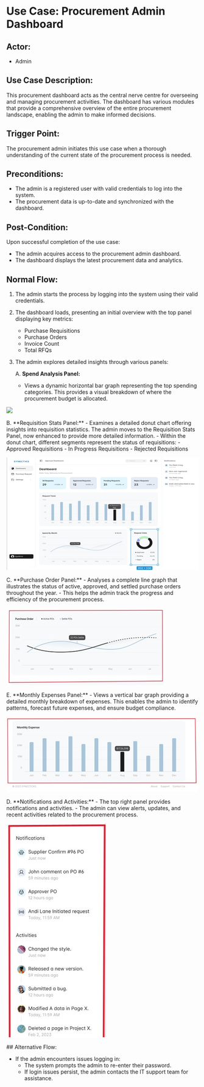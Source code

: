 # Use Case: Procurement Admin Dashboard

## Actor:
- Admin

## Use Case Description:
This procurement dashboard acts as the central nerve centre for overseeing and managing procurement activities. The dashboard has various modules that provide a comprehensive overview of the entire procurement landscape, enabling the admin to make informed decisions.

## Trigger Point:
The procurement admin initiates this use case when a thorough understanding of the current state of the procurement process is needed.

## Preconditions:
- The admin is a registered user with valid credentials to log into the system.
- The procurement data is up-to-date and synchronized with the dashboard.

## Post-Condition:
Upon successful completion of the use case:
- The admin acquires access to the procurement admin dashboard.
- The dashboard displays the latest procurement data and analytics.

## Normal Flow:

1. The admin starts the process by logging into the system using their valid credentials.
2. The dashboard loads, presenting an initial overview with the top panel displaying key metrics:
   - Purchase Requisitions
   - Purchase Orders
   - Invoice Count
   - Total RFQs

3. The admin explores detailed insights through various panels:

   A. **Spend Analysis Panel:**
      - Views a dynamic horizontal bar graph representing the top spending categories. This provides a visual breakdown of where the procurement budget is allocated.
<p>
   <img src="../images/spendanalysis.jpg">
   </p>
   B. **Requisition Stats Panel:**
      - Examines a detailed donut chart offering insights into requisition statistics. The admin moves to the Requisition Stats Panel, now enhanced to provide more detailed information.
      - Within the donut chart, different segments represent the status of requisitions:
         - Approved Requisitions
         - In Progress Requisitions
         - Rejected Requisitions
<p>
   <img src="../images/requisitionstats.jpg">
   </p>
   C. **Purchase Order Panel:**
      - Analyses a complete line graph that illustrates the status of active, approved, and settled purchase orders throughout the year.
      - This helps the admin track the progress and efficiency of the procurement process.
<p>
   <img src="../images/purchaseorder2.jpg">
   </p>
   E. **Monthly Expenses Panel:**
      - Views a vertical bar graph providing a detailed monthly breakdown of expenses. This enables the admin to identify patterns, forecast future expenses, and ensure budget compliance.
<p>
   <img src="../images/monthlyexpenses.jpg">
   </p>
   D. **Notifications and Activities:**
      - The top right panel provides notifications and activities.
      - The admin can view alerts, updates, and recent activities related to the procurement process.
<p>
   <img src="../images/notifications.jpg">
   </p>
## Alternative Flow:

- If the admin encounters issues logging in:
  - The system prompts the admin to re-enter their password.
  - If login issues persist, the admin contacts the IT support team for assistance.
